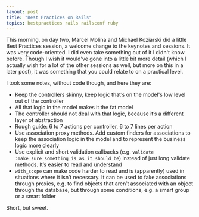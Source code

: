 ```yaml
---
layout: post
title: "Best Practices on Rails"
topics: bestpractices rails railsconf ruby
---
```

This morning, on day two, Marcel Molina and Michael Koziarski did a little Best Practices session, a welcome change to the keynotes and sessions. It was very code-oriented. I did even take something out of it I didn't know before. Though I wish it would've gone into a little bit more detail (which I actually wish for a lot of the other sessions as well, but more on this in a later post), it was something that you could relate to on a practical level.

I took some notes, without code though, and here they are:

- Keep the controllers skinny, keep logic that&rsquo;s on the model's low level out of the controller
- All that logic in the model makes it the fat model
- The controller should not deal with that logic, because it&rsquo;s a different layer of abstraction
- Rough guide: 6 to 7 actions per controller, 6 to 7 lines per action
- Use association proxy methods. Add custom finders for associations to keep the association logic in the model and to represent the business logic more clearly
- Use explicit and short validation callbacks (e.g. `validate :make_sure_something_is_as_it_should_be`) instead of just long validate methods. It&rsquo;s easier to read and understand
- `with_scope` can make code harder to read and is (apparently) used in situations where it isn&rsquo;t necessary. It can be used to fake associations through proxies, e.g. to find objects that aren&rsquo;t associated with an object through the database, but through some conditions, e.g. a smart group or a smart folder

Short, but sweet.